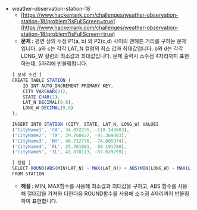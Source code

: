 - weather-observation-station-18
  - [https://www.hackerrank.com/challenges/weather-observation-station-18/problem?isFullScreen=true](https://www.hackerrank.com/challenges/weather-observation-station-18/problem?isFullScreen=true)
  - **문제 :** 평면 상의 두점 P1(a, b) 와 P2(c,d) 사이의 맨해튼 거리를 구하는 문제입니다. a와 c는 각각 LAT_N 컬럼의 최소 값과 최대값입니다. b와 d는 각각 LONG_W 컬럼의 최소값과 최대값입니다. 문제 출력시 소수점 4자리까지 표현하는데, 5자리에 반올림합니다.
  ```jsx
  [ 문제 조건 ]
  CREATE TABLE STATION (
      ID INT AUTO_INCREMENT PRIMARY KEY,
      CITY VARCHAR(21),
      STATE CHAR(2),
      LAT_N DECIMAL(9,6),
      LONG_W DECIMAL(9,6)
  );

  INSERT INTO STATION (CITY, STATE, LAT_N, LONG_W) VALUES
  ('CityName1', 'CA', 34.052235, -118.243683),
  ('CityName2', 'TX', 29.760427, -95.369803),
  ('CityName3', 'NY', 40.712776, -74.005974),
  ('CityName4', 'FL', 25.761681, -80.191788),
  ('CityName5', 'IL', 41.878113, -87.629799);
  ```
  ```jsx
  [ 정답 ]
  SELECT ROUND(ABS(MIN(LAT_N) - MAX(LAT_N)) + ABS(MIN(LONG_W) - MAX(LONG_W)),4)
  FROM STATION
  ```
  - **해설 :** MIN, MAX함수를 사용해 최소값과 최대값을 구하고, ABS 함수를 사용해 절대값을 가져와 더한다음 ROUND함수를 사용해 소수점 4자리까지 반올림하여 표현합니다.

